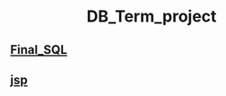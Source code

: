 <h1 align="center">
  DB_Term_project
</h1>

## [Final_SQL](https://github.com/kimhan0421/DB_Term_project/blob/master/Final/studyroom.sql)
## [jsp](https://github.com/kimhan0421/DB_Term_project/tree/master/Final/hs)
